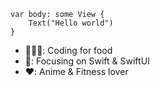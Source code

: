 ```
var body: some View { 
    Text("Hello world")
}
```

- 👨🏻‍💻: Coding for food
- 🎯: Focusing on Swift & SwiftUI
- ❤️: Anime & Fitness lover

